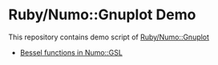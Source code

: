 # Ruby/Numo::Gnuplot Demo

This repository contains demo script of
[Ruby/Numo::Gnuplot](https://github.com/masa16/numo-gnuplot)

* [Bessel functions in Numo::GSL](gsl/bessel)
